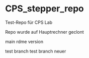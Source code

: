 # CPS_stepper_repo
Test-Repo für CPS Lab

Repo wurde auf Hauptrechner geclont

main rdme version

test branch
test branch neuer